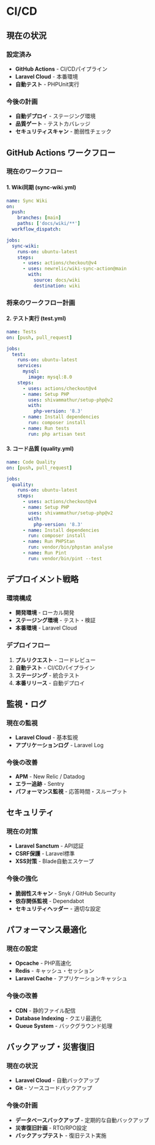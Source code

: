 # CI/CD

## 現在の状況

### 設定済み
- **GitHub Actions** - CI/CDパイプライン
- **Laravel Cloud** - 本番環境
- **自動テスト** - PHPUnit実行

### 今後の計画
- **自動デプロイ** - ステージング環境
- **品質ゲート** - テストカバレッジ
- **セキュリティスキャン** - 脆弱性チェック

## GitHub Actions ワークフロー

### 現在のワークフロー

#### 1. Wiki同期 (sync-wiki.yml)
```yaml
name: Sync Wiki
on:
  push:
    branches: [main]
    paths: ['docs/wiki/**']
  workflow_dispatch:

jobs:
  sync-wiki:
    runs-on: ubuntu-latest
    steps:
      - uses: actions/checkout@v4
      - uses: newrelic/wiki-sync-action@main
        with:
          source: docs/wiki
          destination: wiki
```

### 将来のワークフロー計画

#### 2. テスト実行 (test.yml)
```yaml
name: Tests
on: [push, pull_request]

jobs:
  test:
    runs-on: ubuntu-latest
    services:
      mysql:
        image: mysql:8.0
    steps:
      - uses: actions/checkout@v4
      - name: Setup PHP
        uses: shivammathur/setup-php@v2
        with:
          php-version: '8.3'
      - name: Install dependencies
        run: composer install
      - name: Run tests
        run: php artisan test
```

#### 3. コード品質 (quality.yml)
```yaml
name: Code Quality
on: [push, pull_request]

jobs:
  quality:
    runs-on: ubuntu-latest
    steps:
      - uses: actions/checkout@v4
      - name: Setup PHP
        uses: shivammathur/setup-php@v2
        with:
          php-version: '8.3'
      - name: Install dependencies
        run: composer install
      - name: Run PHPStan
        run: vendor/bin/phpstan analyse
      - name: Run Pint
        run: vendor/bin/pint --test
```

## デプロイメント戦略

### 環境構成
- **開発環境** - ローカル開発
- **ステージング環境** - テスト・検証
- **本番環境** - Laravel Cloud

### デプロイフロー
1. **プルリクエスト** - コードレビュー
2. **自動テスト** - CI/CDパイプライン
3. **ステージング** - 統合テスト
4. **本番リリース** - 自動デプロイ

## 監視・ログ

### 現在の監視
- **Laravel Cloud** - 基本監視
- **アプリケーションログ** - Laravel Log

### 今後の改善
- **APM** - New Relic / Datadog
- **エラー追跡** - Sentry
- **パフォーマンス監視** - 応答時間・スループット

## セキュリティ

### 現在の対策
- **Laravel Sanctum** - API認証
- **CSRF保護** - Laravel標準
- **XSS対策** - Blade自動エスケープ

### 今後の強化
- **脆弱性スキャン** - Snyk / GitHub Security
- **依存関係監視** - Dependabot
- **セキュリティヘッダー** - 適切な設定

## パフォーマンス最適化

### 現在の設定
- **Opcache** - PHP高速化
- **Redis** - キャッシュ・セッション
- **Laravel Cache** - アプリケーションキャッシュ

### 今後の改善
- **CDN** - 静的ファイル配信
- **Database Indexing** - クエリ最適化
- **Queue System** - バックグラウンド処理

## バックアップ・災害復旧

### 現在の状況
- **Laravel Cloud** - 自動バックアップ
- **Git** - ソースコードバックアップ

### 今後の計画
- **データベースバックアップ** - 定期的な自動バックアップ
- **災害復旧計画** - RTO/RPO設定
- **バックアップテスト** - 復旧テスト実施